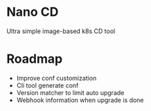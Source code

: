 # Nano CD

Ultra simple image-based k8s CD tool

# Roadmap
- Improve conf customization
- Cli tool generate conf
- Version matcher to limit auto upgrade
- Webhook information when upgrade is done
